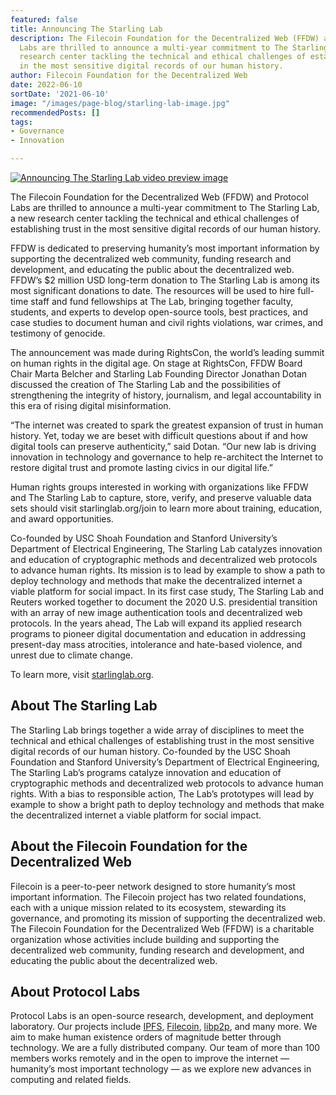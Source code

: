 ```yaml
---
featured: false
title: Announcing The Starling Lab
description: The Filecoin Foundation for the Decentralized Web (FFDW) and Protocol
  Labs are thrilled to announce a multi-year commitment to The Starling Lab, a new
  research center tackling the technical and ethical challenges of establishing trust
  in the most sensitive digital records of our human history.
author: Filecoin Foundation for the Decentralized Web
date: 2022-06-10
sortDate: '2021-06-10'
image: "/images/page-blog/starling-lab-image.jpg"
recommendedPosts: []
tags:
- Governance
- Innovation

---
```

[![Announcing The Starling Lab video preview image](https://i.ytimg.com/vi/szltLBFoQg0/hqdefault.jpg)](https://www.youtube.com/watch?v=szltLBFoQg0)

The Filecoin Foundation for the Decentralized Web (FFDW) and Protocol Labs are thrilled to announce a multi-year commitment to The Starling Lab, a new research center tackling the technical and ethical challenges of establishing trust in the most sensitive digital records of our human history.

FFDW is dedicated to preserving humanity’s most important information by supporting the decentralized web community, funding research and development, and educating the public about the decentralized web. FFDW’s $2 million USD long-term donation to The Starling Lab is among its most significant donations to date. The resources will be used to hire full-time staff and fund fellowships at The Lab, bringing together faculty, students, and experts to develop open-source tools, best practices, and case studies to document human and civil rights violations, war crimes, and testimony of genocide.

The announcement was made during RightsCon, the world’s leading summit on human rights in the digital age. On stage at RightsCon, FFDW Board Chair Marta Belcher and Starling Lab Founding Director Jonathan Dotan discussed the creation of The Starling Lab and the possibilities of strengthening the integrity of history, journalism, and legal accountability in this era of rising digital misinformation.

“The internet was created to spark the greatest expansion of trust in human history. Yet, today we are beset with difficult questions about if and how digital tools can preserve authenticity,” said Dotan. “Our new lab is driving innovation in technology and governance to help re-architect the Internet to restore digital trust and promote lasting civics in our digital life.”

Human rights groups interested in working with organizations like FFDW and The Starling Lab to capture, store, verify, and preserve valuable data sets should visit starlinglab.org/join to learn more about training, education, and award opportunities.

Co-founded by USC Shoah Foundation and Stanford University’s Department of Electrical Engineering, The Starling Lab catalyzes innovation and education of cryptographic methods and decentralized web protocols to advance human rights. Its mission is to lead by example to show a path to deploy technology and methods that make the decentralized internet a viable platform for social impact. In its first case study, The Starling Lab and Reuters worked together to document the 2020 U.S. presidential transition with an array of new image authentication tools and decentralized web protocols. In the years ahead, The Lab will expand its applied research programs to pioneer digital documentation and education in addressing present-day mass atrocities, intolerance and hate-based violence, and unrest due to climate change.

To learn more, visit [starlinglab.org](http://starlinglab.org/).

## About The Starling Lab

The Starling Lab brings together a wide array of disciplines to meet the technical and ethical challenges of establishing trust in the most sensitive digital records of our human history. Co-founded by the USC Shoah Foundation and Stanford University’s Department of Electrical Engineering, The Starling Lab’s programs catalyze innovation and education of cryptographic methods and decentralized web protocols to advance human rights. With a bias to responsible action, The Lab’s prototypes will lead by example to show a bright path to deploy technology and methods that make the decentralized internet a viable platform for social impact.

## About the Filecoin Foundation for the Decentralized Web

Filecoin is a peer-to-peer network designed to store humanity’s most important information. The Filecoin project has two related foundations, each with a unique mission related to its ecosystem, stewarding its governance, and promoting its mission of supporting the decentralized web. The Filecoin Foundation for the Decentralized Web (FFDW) is a charitable organization whose activities include building and supporting the decentralized web community, funding research and development, and educating the public about the decentralized web.

## About Protocol Labs

Protocol Labs is an open-source research, development, and deployment laboratory. Our projects include [IPFS](https://ipfs.io/), [Filecoin](https://filecoin.io/), [libp2p](https://libp2p.io/), and many more. We aim to make human existence orders of magnitude better through technology. We are a fully distributed company. Our team of more than 100 members works remotely and in the open to improve the internet — humanity’s most important technology — as we explore new advances in computing and related fields.